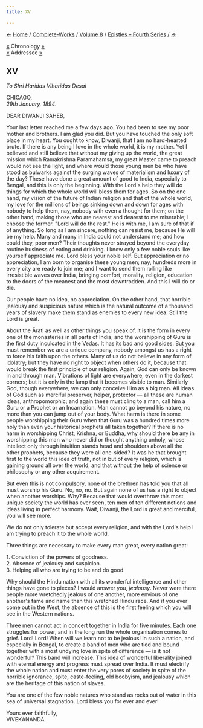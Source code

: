 ```yaml
---
title: XV

---
```

<div>

[←](014_diwanji_saheb.htm) [Home](../../../index.htm) /
[Complete-Works](../../complete_works.htm) / [Volume
8](../volume_8_contents.htm) / [Epistles – Fourth
Series](epistles_fourth_series_contents.htm) / [→](016_sisters.htm)

  

[«](../../volume_5/epistles_first_series/007_friends.htm) Chronology
[»](../../volume_9/letters_fifth_series/009_mother.htm)  
[«](014_diwanji_saheb.htm) Addressee [»](020_diwanji_saheb.htm)

## XV

*To Shri Haridas Viharidas Desai*

CHICAGO,  
*29th January, 1894*.

DEAR DIWANJI SAHEB,

Your last letter reached me a few days ago. You had been to see my poor
mother and brothers. I am glad you did. But you have touched the only
soft place in my heart. You ought to know, Diwanji, that I am no
hard-hearted brute. If there is any being I love in the whole world, it
is my mother. Yet I believed and still believe that without my giving up
the world, the great mission which Ramakrishna Paramahamsa, my great
Master came to preach would not see the light, and where would those
young men be who have stood as bulwarks against the surging waves of
materialism and luxury of the day? These have done a great amount of
good to India, especially to Bengal, and this is only the beginning.
With the Lord's help they will do things for which the whole world will
bless them for ages. So on the one hand, my vision of the future of
Indian religion and that of the whole world, my love for the millions of
beings sinking down and down for ages with nobody to help them, nay,
nobody with even a thought for them; on the other hand, making those who
are nearest and dearest to me miserable; I choose the former. "Lord will
do the rest." He is with me, I am sure of that if of anything. So long
as I am sincere, nothing can resist me, because He will be my help. Many
and many in India could not understand me; and how could they, poor men?
Their thoughts never strayed beyond the everyday routine business of
eating and drinking. I know only a few noble souls like yourself
appreciate me. Lord bless your noble self. But appreciation or no
appreciation, I am born to organise these young men; nay, hundreds more
in every city are ready to join me; and I want to send them rolling like
irresistible waves over India, bringing comfort, morality, religion,
education to the doors of the meanest and the most downtrodden. And this
I will do or die.

Our people have no idea, no appreciation. On the other hand, that
horrible jealousy and suspicious nature which is the natural outcome of
a thousand years of slavery make them stand as enemies to every new
idea. Still the Lord is great.

About the Ârati as well as other things you speak of, it is the form in
every one of the monasteries in all parts of India, and the worshipping
of Guru is the first duty inculcated in the Vedas. It has its bad and
good sides. But you must remember we are a unique company, nobody
amongst us has a right to force his faith upon the others. Many of us do
not believe in any form of idolatry; but they have no right to object
when others do it, because that would break the first principle of our
religion. Again, God can only be known in and through man. Vibrations of
light are everywhere, even in the darkest corners; but it is only in the
lamp that it becomes visible to man. Similarly God, though everywhere,
we can only conceive Him as a big man. All ideas of God such as merciful
preserver, helper, protector — all these are human ideas,
anthropomorphic; and again these must cling to a man, call him a Guru or
a Prophet or an Incarnation. Man cannot go beyond his nature, no more
than you can jump out of your body. What harm is there in some people
worshipping their Guru when that Guru was a hundred times more holy than
even your historical prophets all taken together? If there is no harm in
worshipping Christ, Krishna, or Buddha, why should there be any in
worshipping this man who never did or thought anything unholy, whose
intellect only through intuition stands head and shoulders above all the
other prophets, because they were all one-sided? It was he that brought
first to the world this idea of truth, not in but of every religion,
which is gaining ground all over the world, and that without the help of
science or philosophy or any other acquirement.

But even this is not compulsory, none of the brethren has told you that
all must worship his Guru. No, no, no. But again none of us has a right
to object when another worships. Why? Because that would overthrow this
most unique society the world has ever seen, ten men of ten different
notions and ideas living in perfect harmony. Wait, Diwanji, the Lord is
great and merciful, you will see more.

We do not only tolerate but accept every religion, and with the Lord's
help I am trying to preach it to the whole world.

Three things are necessary to make every man great, every nation great:

1\. Conviction of the powers of goodness.  
2. Absence of jealousy and suspicion.  
3. Helping all who are trying to be and do good.

Why should the Hindu nation with all its wonderful intelligence and
other things have gone to pieces? I would answer you, *jealousy*. Never
were there people more wretchedly jealous of one another, more envious
of one another's fame and name than this wretched Hindu race. And if you
ever come out in the West, the absence of this is the first feeling
which you will see in the Western nations.

Three men cannot act in concert together in India for five minutes. Each
one struggles for power, and in the long run the whole organisation
comes to grief. Lord! Lord! When will we learn not to be jealous! In
such a nation, and especially in Bengal, to create a band of men who are
tied and bound together with a most undying love in spite of difference
— is it not wonderful? This band will increase. This idea of wonderful
liberality joined with eternal energy and progress must spread over
India. It must electrify the whole nation and must enter the very pores
of society in spite of the horrible ignorance, spite, caste-feeling, old
boobyism, and jealousy which are the heritage of this nation of slaves.

You are one of the few noble natures who stand as rocks out of water in
this sea of universal stagnation. Lord bless you for ever and ever!

Yours ever faithfully,  
VIVEKANANDA.

</div>
